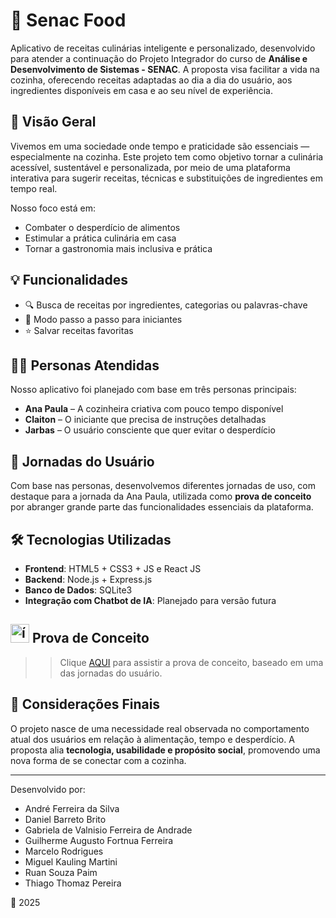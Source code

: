 # 🍲 Senac Food

Aplicativo de receitas culinárias inteligente e personalizado, desenvolvido para atender a continuação do Projeto Integrador do curso de **Análise e Desenvolvimento de Sistemas - SENAC**. A proposta visa facilitar a vida na cozinha, oferecendo receitas adaptadas ao dia a dia do usuário, aos ingredientes disponíveis em casa e ao seu nível de experiência.

## 🎯 Visão Geral

Vivemos em uma sociedade onde tempo e praticidade são essenciais — especialmente na cozinha. Este projeto tem como objetivo tornar a culinária acessível, sustentável e personalizada, por meio de uma plataforma interativa para sugerir receitas, técnicas e substituições de ingredientes em tempo real.

Nosso foco está em:

- Combater o desperdício de alimentos
- Estimular a prática culinária em casa
- Tornar a gastronomia mais inclusiva e prática

## 💡 Funcionalidades

- 🔍 Busca de receitas por ingredientes, categorias ou palavras-chave
- 🧾 Modo passo a passo para iniciantes
- ⭐ Salvar receitas favoritas

## 🧑‍🍳 Personas Atendidas

Nosso aplicativo foi planejado com base em três personas principais:

- **Ana Paula** – A cozinheira criativa com pouco tempo disponível
- **Claiton** – O iniciante que precisa de instruções detalhadas
- **Jarbas** – O usuário consciente que quer evitar o desperdício

## 🧭 Jornadas do Usuário

Com base nas personas, desenvolvemos diferentes jornadas de uso, com destaque para a jornada da Ana Paula, utilizada como **prova de conceito** por abranger grande parte das funcionalidades essenciais da plataforma.

## 🛠️ Tecnologias Utilizadas

- **Frontend**: HTML5 + CSS3 + JS e React JS
- **Backend**: Node.js + Express.js
- **Banco de Dados**: SQLite3
- **Integração com Chatbot de IA**: Planejado para versão futura

## <img src="https://img.icons8.com/ios-filled/50/FFFFFF/video.png" width="30" alt="ícone de vídeo branco"/> Prova de Conceito

>> Clique [AQUI](https://www.youtube.com/watch?v=HSVcn3xLuww&feature=youtu.be) para assistir a prova de conceito, baseado em uma das jornadas do usuário.

## 📌 Considerações Finais

O projeto nasce de uma necessidade real observada no comportamento atual dos usuários em relação à alimentação, tempo e desperdício. A proposta alia **tecnologia, usabilidade e propósito social**, promovendo uma nova forma de se conectar com a cozinha.

---

Desenvolvido por:
- André Ferreira da Silva
- Daniel Barreto Brito
- Gabriela de Valnisio Ferreira de Andrade
- Guilherme Augusto Fortnua Ferreira
- Marcelo Rodrigues
- Miguel Kauling Martini
- Ruan Souza Paim
- Thiago Thomaz Pereira

📍 2025
